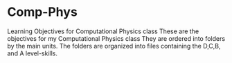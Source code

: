 # Comp-Phys
Learning Objectives for Computational Physics class
These are the objectives for my Computational Physics class 
They are ordered into folders by the main units. 
The folders are organized into files containing the D,C,B, and A level-skills.
